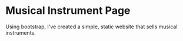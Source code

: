 # Musical Instrument Page

Using bootstrap, I've created a simple, static website that sells musical instruments. 

